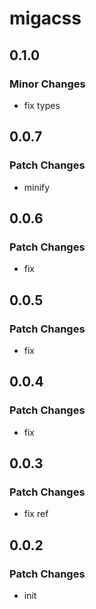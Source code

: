 # migacss

## 0.1.0

### Minor Changes

- fix types

## 0.0.7

### Patch Changes

- minify

## 0.0.6

### Patch Changes

- fix

## 0.0.5

### Patch Changes

- fix

## 0.0.4

### Patch Changes

- fix

## 0.0.3

### Patch Changes

- fix ref

## 0.0.2

### Patch Changes

- init
